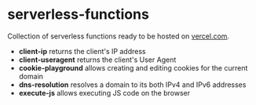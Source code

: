 # serverless-functions
Collection of serverless functions ready to be hosted on [vercel.com](https://vercel.com/).

- **client-ip** returns the client's IP address
- **client-useragent** returns the client's User Agent
- **cookie-playground** allows creating and editing cookies for the current domain
- **dns-resolution** resolves a domain to its both IPv4 and IPv6 addresses
- **execute-js** allows executing JS code on the browser
